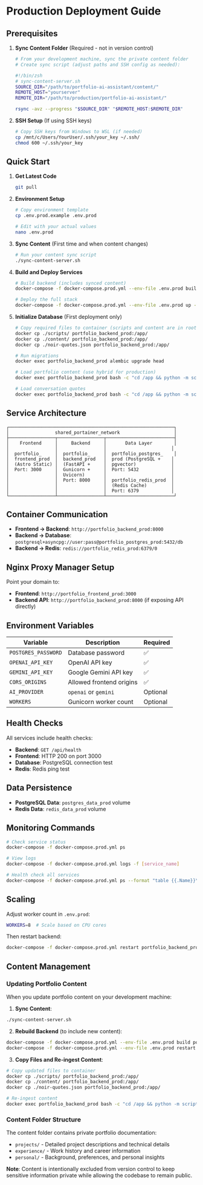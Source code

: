 # Production Deployment Guide

## Prerequisites

1. **Sync Content Folder** (Required - not in version control)
   ```bash
   # From your development machine, sync the private content folder
   # Create sync script (adjust paths and SSH config as needed):
   
   #!/bin/zsh
   # sync-content-server.sh
   SOURCE_DIR="/path/to/portfolio-ai-assistant/content/"
   REMOTE_HOST="yourserver"
   REMOTE_DIR="/path/to/production/portfolio-ai-assistant/"
   
   rsync -avz --progress "$SOURCE_DIR" "$REMOTE_HOST:$REMOTE_DIR"
   ```

2. **SSH Setup** (If using SSH keys)
   ```bash
   # Copy SSH keys from Windows to WSL (if needed)
   cp /mnt/c/Users/YourUser/.ssh/your_key ~/.ssh/
   chmod 600 ~/.ssh/your_key
   ```

## Quick Start

1. **Get Latest Code**
   ```bash
   git pull
   ```

2. **Environment Setup**
   ```bash
   # Copy environment template
   cp .env.prod.example .env.prod
   
   # Edit with your actual values
   nano .env.prod
   ```

3. **Sync Content** (First time and when content changes)
   ```bash
   # Run your content sync script
   ./sync-content-server.sh
   ```

4. **Build and Deploy Services**
   ```bash
   # Build backend (includes synced content)
   docker-compose -f docker-compose.prod.yml --env-file .env.prod build portfolio_backend_prod
   
   # Deploy the full stack
   docker-compose -f docker-compose.prod.yml --env-file .env.prod up -d
   ```

5. **Initialize Database** (First deployment only)
   ```bash
   # Copy required files to container (scripts and content are in root directory)
   docker cp ./scripts/ portfolio_backend_prod:/app/
   docker cp ./content/ portfolio_backend_prod:/app/
   docker cp ./noir-quotes.json portfolio_backend_prod:/app/
   
   # Run migrations
   docker exec portfolio_backend_prod alembic upgrade head
   
   # Load portfolio content (use hybrid for production)
   docker exec portfolio_backend_prod bash -c "cd /app && python -m scripts.ingest_portfolio_hybrid"
   
   # Load conversation quotes
   docker exec portfolio_backend_prod bash -c "cd /app && python -m scripts.load_quotes"
   ```

## Service Architecture

```
┌─────────────────────────────────────────────────────────────┐
│                 shared_portainer_network                    │
├─────────────────┬─────────────────┬─────────────────────────┤
│    Frontend     │     Backend     │       Data Layer        │
│                 │                 │                        │
│  portfolio_     │  portfolio_     │  portfolio_postgres_    │
│  frontend_prod  │  backend_prod   │  prod (PostgreSQL +    │
│  (Astro Static) │  (FastAPI +     │  pgvector)             │
│  Port: 3000     │  Gunicorn +     │  Port: 5432            │
│                 │  Uvicorn)       │                        │
│                 │  Port: 8000     │  portfolio_redis_prod  │
│                 │                 │  (Redis Cache)         │
│                 │                 │  Port: 6379            │
└─────────────────┴─────────────────┴─────────────────────────┘
```

## Container Communication

- **Frontend → Backend**: `http://portfolio_backend_prod:8000`
- **Backend → Database**: `postgresql+asyncpg://user:pass@portfolio_postgres_prod:5432/db`  
- **Backend → Redis**: `redis://portfolio_redis_prod:6379/0`

## Nginx Proxy Manager Setup

Point your domain to:
- **Frontend**: `http://portfolio_frontend_prod:3000`
- **Backend API**: `http://portfolio_backend_prod:8000` (if exposing API directly)

## Environment Variables

| Variable | Description | Required |
|----------|-------------|----------|
| `POSTGRES_PASSWORD` | Database password | ✅ |
| `OPENAI_API_KEY` | OpenAI API key | ✅ |
| `GEMINI_API_KEY` | Google Gemini API key | ✅ |
| `CORS_ORIGINS` | Allowed frontend origins | ✅ |
| `AI_PROVIDER` | `openai` or `gemini` | Optional |
| `WORKERS` | Gunicorn worker count | Optional |

## Health Checks

All services include health checks:
- **Backend**: `GET /api/health`
- **Frontend**: HTTP 200 on port 3000
- **Database**: PostgreSQL connection test
- **Redis**: Redis ping test

## Data Persistence

- **PostgreSQL Data**: `postgres_data_prod` volume
- **Redis Data**: `redis_data_prod` volume

## Monitoring Commands

```bash
# Check service status
docker-compose -f docker-compose.prod.yml ps

# View logs
docker-compose -f docker-compose.prod.yml logs -f [service_name]

# Health check all services
docker-compose -f docker-compose.prod.yml ps --format "table {{.Name}}\t{{.Status}}\t{{.Ports}}"
```

## Scaling

Adjust worker count in `.env.prod`:
```bash
WORKERS=8  # Scale based on CPU cores
```

Then restart backend:
```bash
docker-compose -f docker-compose.prod.yml restart portfolio_backend_prod
```

## Content Management

### Updating Portfolio Content

When you update portfolio content on your development machine:

1. **Sync Content**:
```bash
./sync-content-server.sh
```

2. **Rebuild Backend** (to include new content):
```bash
docker-compose -f docker-compose.prod.yml --env-file .env.prod build portfolio_backend_prod
docker-compose -f docker-compose.prod.yml --env-file .env.prod restart portfolio_backend_prod
```

3. **Copy Files and Re-ingest Content**:
```bash
# Copy updated files to container
docker cp ./scripts/ portfolio_backend_prod:/app/
docker cp ./content/ portfolio_backend_prod:/app/
docker cp ./noir-quotes.json portfolio_backend_prod:/app/

# Re-ingest content
docker exec portfolio_backend_prod bash -c "cd /app && python -m scripts.ingest_portfolio_hybrid"
```

### Content Folder Structure

The content folder contains private portfolio documentation:
- `projects/` - Detailed project descriptions and technical details
- `experience/` - Work history and career information  
- `personal/` - Background, preferences, and personal insights

**Note**: Content is intentionally excluded from version control to keep sensitive information private while allowing the codebase to remain public.